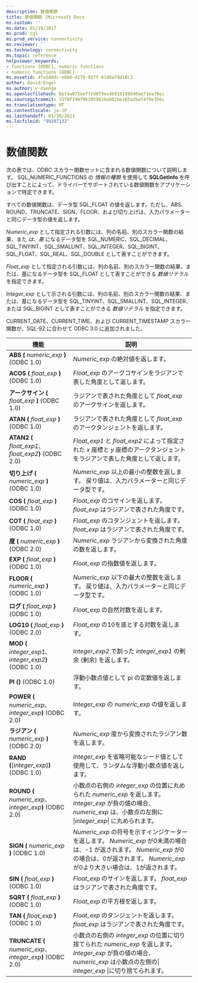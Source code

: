 ```yaml
---
description: 数値関数
title: 数値関数 |Microsoft Docs
ms.custom: ''
ms.date: 01/19/2017
ms.prod: sql
ms.prod_service: connectivity
ms.reviewer: ''
ms.technology: connectivity
ms.topic: reference
helpviewer_keywords:
- functions [ODBC], numeric functions
- numeric functions [ODBC]
ms.assetid: 4fa548dc-e8b0-4179-92ff-81d6a79d10c3
author: David-Engel
ms.author: v-daenge
ms.openlocfilehash: bef4a075eefffd0f9ec4b918189d40ae71ea78ec
ms.sourcegitcommit: 33f0f190f962059826e002be165a2bef4f9e350c
ms.translationtype: MT
ms.contentlocale: ja-JP
ms.lasthandoff: 01/30/2021
ms.locfileid: "99207132"
---
```

# <a name="numeric-functions"></a>数値関数
次の表では、ODBC スカラー関数セットに含まれる数値関数について説明します。 SQL_NUMERIC_FUNCTIONS の *情報の種類* を使用して **SQLGetInfo** を呼び出すことによって、ドライバーでサポートされている数値関数をアプリケーションで特定できます。  
  
 すべての数値関数は、データ型 SQL_FLOAT の値を返します。ただし、ABS、ROUND、TRUNCATE、SIGN、FLOOR、および切り上げは、入力パラメーターと同じデータ型の値を返します。  
  
 *Numeric_exp* として指定される引数には、列の名前、別のスカラー関数の結果、また *は、基* になるデータ型を SQL_NUMERIC、SQL_DECIMAL、SQL_TINYINT、SQL_SMALLINT、SQL_INTEGER、SQL_BIGINT、SQL_FLOAT、SQL_REAL、SQL_DOUBLE として表すことができます。  
  
 *Float_exp* として指定される引数には、列の名前、別のスカラー関数の結果、または、基になるデータ型を SQL_FLOAT として表すことができる *数値リテラル* を指定できます。  
  
 *Integer_exp* として示される引数には、列の名前、別のスカラー関数の結果、または、基になるデータ型を SQL_TINYINT、SQL_SMALLINT、SQL_INTEGER、または SQL_BIGINT として表すことができる *数値リテラル* を指定できます。  
  
 CURRENT_DATE、CURRENT_TIME、および CURRENT_TIMESTAMP スカラー関数が、SQL-92 に合わせて ODBC 3.0 に追加されました。  
  
|機能|説明|  
|--------------|-----------------|  
|**ABS (** _numeric_exp_ **)**  (ODBC 1.0)|*Numeric_exp* の絶対値を返します。|  
|**ACOS (** _float_exp_ **)**  (ODBC 1.0)|*Float_exp* のアークコサインをラジアンで表した角度として返します。|  
|**アークサイン (** _float_exp_ **)**  (ODBC 1.0)|ラジアンで表された角度として *float_exp* のアークサインを返します。|  
|**ATAN (** _float_exp_ **)**  (ODBC 1.0)|ラジアンで表された角度として *float_exp* のアークタンジェントを返します。|  
|**ATAN2 (** _float_exp1_、 _float_exp2_**)**  (ODBC 2.0)|*Float_exp1* と *float_exp2* によって指定された *x* 座標と *y* 座標のアークタンジェントをラジアンで表した角度として返します。|  
|**切り上げ (** _numeric_exp_ **)**  (ODBC 1.0)|*Numeric_exp* 以上の最小の整数を返します。 戻り値は、入力パラメーターと同じデータ型です。|  
|**COS (** _float_exp_ **)**  (ODBC 1.0)|*Float_exp* のコサインを返します。 *float_exp* はラジアンで表された角度です。|  
|**COT (** _float_exp_ **)**  (ODBC 1.0)|*Float_exp* のコタンジェントを返します。 *float_exp* はラジアンで表された角度です。|  
|**度 (** _numeric_exp_ **)**  (ODBC 2.0)|*Numeric_exp* ラジアンから変換された角度の数を返します。|  
|**EXP (** _float_exp_ **)**  (ODBC 1.0)|*Float_exp* の指数値を返します。|  
|**FLOOR (** _numeric_exp_ **)**  (ODBC 1.0)|*Numeric_exp* 以下の最大の整数を返します。 戻り値は、入力パラメーターと同じデータ型です。|  
|**ログ (** _float_exp_ **)**  (ODBC 1.0)|*Float_exp* の自然対数を返します。|  
|**LOG10 (** _float_exp_ **)**  (ODBC 2.0)|*Float_exp* の10を底とする対数を返します。|  
|**MOD (** _integer_exp1_、 _integer_exp2_**)**  (ODBC 1.0)|*Integer_exp2* で割った *integer_exp1* の剰余 (剰余) を返します。|  
|**PI ()**  (ODBC 1.0)|浮動小数点値として pi の定数値を返します。|  
|**POWER (** _numeric_exp_、 _integer_exp_**)**  (ODBC 2.0)|*Integer_exp* の *numeric_exp* の値を返します。|  
|**ラジアン (** _numeric_exp_ **)**  (ODBC 2.0)|*Numeric_exp* 度から変換されたラジアン数を返します。|  
|**RAND (**[*integer_exp*]**)**  (ODBC 1.0)|*Integer_exp* を省略可能なシード値として使用して、ランダムな浮動小数点値を返します。|  
|**ROUND (** _numeric_exp_、 _integer_exp_**)**  (ODBC 2.0)|小数点の右側の *integer_exp* の位置に丸められた *numeric_exp* を返します。 *Integer_exp* が負の値の場合、 *numeric_exp* は、小数点の左側に &#124;*integer_exp*&#124; に丸められます。|  
|**SIGN (** _numeric_exp_ **)**  (ODBC 1.0)|*Numeric_exp* の符号を示すインジケーターを返します。 *Numeric_exp* が0未満の場合は、-1 が返されます。 *Numeric_exp* が0の場合は、0が返されます。 *Numeric_exp* が0より大きい場合は、1が返されます。|  
|**SIN (** _float_exp_ **)**  (ODBC 1.0)|*Float_exp* のサインを返します。 *float_exp* はラジアンで表された角度です。|  
|**SQRT (** _float_exp_ **)**  (ODBC 1.0)|*Float_exp* の平方根を返します。|  
|**TAN (** _float_exp_ **)**  (ODBC 1.0)|*Float_exp* のタンジェントを返します。 *float_exp* はラジアンで表された角度です。|  
|**TRUNCATE (** _numeric_exp_、 _integer_exp_**)**  (ODBC 2.0)|小数点の右側の *integer_exp* の位置に切り捨てられた *numeric_exp* を返します。 *Integer_exp* が負の値の場合、 *numeric_exp* は小数点の左側の&#124; *integer_exp* &#124;に切り捨てられます。|
